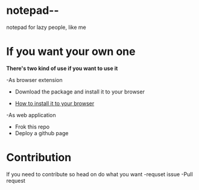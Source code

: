 # notepad--
notepad for lazy people, like me



# If you want your own one
<strong>There's two kind of use if you want to use it </strong>


-As browser extension
  + Download the package and install it to your browser
  -  [How to install it to your browser](install/readme.md)
  
  
-As web application 
  + Frok this repo 
  + Deploy a github page 


# Contribution 
If you need to contribute so head on do what you want
-requset issue
-Pull request
